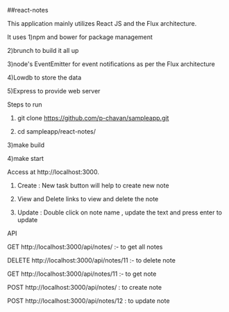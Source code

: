 ##react-notes

This application mainly utilizes React JS and the Flux architecture. 

It uses 
1)npm and bower for package management 

2)brunch to build it all up  

3)node's EventEmitter for event notifications as per the Flux architecture

4)Lowdb to store the data

5)Express to provide web server

Steps to run

1) git clone https://github.com/p-chavan/sampleapp.git

2) cd sampleapp/react-notes/

3)make build

4)make start

Access at http://localhost:3000.

1) Create : New task button will help to create new note

2) View and Delete links to view and delete the note

3) Update : Double click on note name , update the text and press enter to update

API

GET    http://localhost:3000/api/notes/ :- to get all notes

DELETE http://localhost:3000/api/notes/11 :- to delete note

GET    http://localhost:3000/api/notes/11 :- to get note

POST   http://localhost:3000/api/notes/ : to create note

POST   http://localhost:3000/api/notes/12 : to update note
